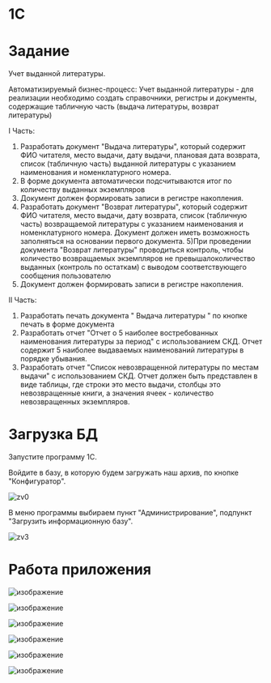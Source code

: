 # 1C

# Задание
Учет выданной литературы.

Автоматизируемый бизнес-процесс: Учет выданной литературы - для реализации необходимо создать справочники, регистры и документы, содержащие табличную часть (выдача литературы, возврат литературы)

I Часть:

1) Разработать документ &quot;Выдача литературы&quot;, который содержит ФИО читателя, место выдачи, дату выдачи, плановая дата возврата, список (табличную часть) выданной литературы с указанием наименования и номенклатурного номера.
3) В форме документа автоматически подсчитываются итог по количеству выданных экземпляров
4) Документ должен формировать записи в регистре накопления.
5) Разработать документ &quot;Возврат литературы&quot;, который содержит ФИО читателя, место выдачи, дату возврата, список (табличную часть) возвращаемой литературы с указанием наименования и номенклатурного номера. Документ должен иметь возможность заполняться на основании первого документа.
5)При проведении документа &quot;Возврат литературы&quot; проводиться контроль, чтобы количество возвращаемых экземпляров не превышалоколичество выданных (контроль по остаткам) с выводом соответствующего сообщения пользователю
6) Документ должен формировать записи в регистре накопления.

II Часть:
1) Разработать печать документа &quot; Выдача литературы &quot; по кнопке печать в форме документа
2) Разработать отчет &quot;Отчет о 5 наиболее востребованных наименования литературы за период&quot; с использованием СКД. Отчет содержит 5 наиболее выдаваемых наименований литературы в порядке убывания.
3) Разработать отчет &quot;Список невозвращенной литературы по местам выдачи&quot; с использованием СКД. Отчет должен быть представлен в виде таблицы, где строки это место выдачи, столбцы это невозвращенные книги, а значения ячеек - количество невозвращенных экземпляров.

# Загрузка БД
Запустите программу 1C.

Войдите в базу, в которую будем загружать наш архив, по кнопке "Конфигуратор".

![zv0](https://github.com/Maritornez/1C/assets/62441435/adc6c781-06d3-47fb-a0e7-bc280b72dcc3)

В меню программы выбираем пункт "Администрирование", подпункт "Загрузить информационную базу".

![zv3](https://github.com/Maritornez/1C/assets/62441435/8c911f40-c77e-48e0-b34d-06edc7d422b1)

# Работа приложения
![изображение](https://github.com/Maritornez/1C/assets/62441435/605554e0-a869-4fe0-ab2a-be086191727f)

![изображение](https://github.com/Maritornez/1C/assets/62441435/0143acb5-7ef2-4d89-a053-9531088c4aea)

![изображение](https://github.com/Maritornez/1C/assets/62441435/3188e2be-824e-4d7f-9822-2dd872a6e774)

![изображение](https://github.com/Maritornez/1C/assets/62441435/ce386a15-0308-4361-8336-417aae97d3e0)

![изображение](https://github.com/Maritornez/1C/assets/62441435/af96094f-8fa9-49da-ae51-186a1d335160)

![изображение](https://github.com/Maritornez/1C/assets/62441435/5aca066b-f515-4700-af6a-4d75eaf52aab)

